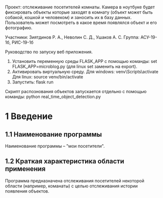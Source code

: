 Проект: отслеживание посетителей комнаты. 
Камера в ноутбуке будет фиксировать объекты которые заходят в комнату (объект может быть собакой, кошкой и человеком) и заносить их в базу данных. Пользователь может посмотреть в какое время появлялся объект и его фотографию.

Участники: Зиятдинов Р. А., Неволин С. Д., Ушаков А. С.
Группа: АСУ-19-1б, РИС-19-1б


Руководство по запуску веб приложения.

1. Установить переменную среды FLASK_APP с помощью команды: set FLASK_APP=microblog.py (для linux set заменить на export).
2. Активировать виртуальную среду. 
Для windows: venv\Scripts\activate
Для linux: source venv/bin/activate
3. Запустить: flask run

Скрипт распознования объектов запускается отдельно с помощью команды:
python real_time_object_detection.py


# 1 Введение
## 1.1 Наименование программы
Наименование программы – "мои посетители".

## 1.2 Краткая характеристика области применения
Программа предназначена отслеживания посетителей некоторой области (например, команаты) с целью отслеживания истории появления объектов.
